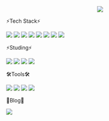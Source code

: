 <div align="center">
  <img src="https://github.com/BB545/BB545/blob/main/Welcome%20to%20Hyunhee%E2%80%99s%20Github.gif" />
</div>



⚡Tech Stack⚡


<img src="https://img.shields.io/badge/html5-E34F26.svg?style=for-the-badge&logo=HTML5&logoColor=white" />
<img src="https://img.shields.io/badge/css3-1572B6.svg?style=for-the-badge&logo=CSS3&logoColor=white" />
<img src="https://img.shields.io/badge/javascript-F7DF1E.svg?style=for-the-badge&logo=JavaScript&logoColor=black" />
<img src="https://img.shields.io/badge/react-20232a.svg?style=for-the-badge&logo=react&logoColor=61DAFB" />


<img src="https://img.shields.io/badge/python-3776AB.svg?style=for-the-badge&logo=Python&logoColor=yellow" />
<img src="https://img.shields.io/badge/pandas-150458.svg?style=for-the-badge&logo=pandas&logoColor=white" />
<img src="https://img.shields.io/badge/numpy-013243.svg?style=for-the-badge&logo=NumPy&logoColor=white" />
<img src="https://img.shields.io/badge/mysql-4479A1.svg?style=for-the-badge&logo=MySQL&logoColor=white" />



⚡Studing⚡


<img src="https://img.shields.io/badge/reactnative-20232a.svg?style=for-the-badge&logo=react&logoColor=61DAFB" />
<img src="https://img.shields.io/badge/typescript-3178C6.svg?style=for-the-badge&logo=TypeSScript&logoColor=white" />
<img src="https://img.shields.io/badge/spring-6DB33F.svg?style=for-the-badge&logo=Spring&logoColor=white" />
<img src="https://img.shields.io/badge/node.js-339933.svg?style=for-the-badge&logo=Node.js&logoColor=white" />



🛠️Tools🛠️


<img src="https://img.shields.io/badge/git-F05032.svg?style=for-the-badge&logo=Git&logoColor=white" />
<img src="https://img.shields.io/badge/github-181717.svg?style=for-the-badge&logo=GitHub&logoColor=white" />
<img src="https://img.shields.io/badge/figma-F24E1E.svg?style=for-the-badge&logo=Figma&logoColor=white" />
<img src="https://img.shields.io/badge/vscode-20232a.svg?style=for-the-badge&logo=visualstudiocode&logoColor=007ACC" />



📑Blog📑


<img src="https://img.shields.io/badge/tistory-#F24E1E.svg?style=for-the-badge&logo=Tistory&logoColor=white" />
<https://hyunh404.tistory.com/>
